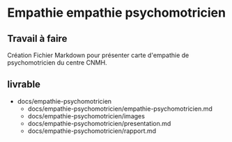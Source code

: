 # Empathie empathie psychomotricien
## Travail à faire 
Création Fichier Markdown pour présenter carte d'empathie de psychomotricien  du centre CNMH.

## livrable 
- docs/empathie-psychomotricien
  - docs/empathie-psychomotricien/empathie-psychomotricien.md
  - docs/empathie-psychomotricien/images
  - docs/empathie-psychomotricien/presentation.md
  - docs/empathie-psychomotricien/rapport.md
